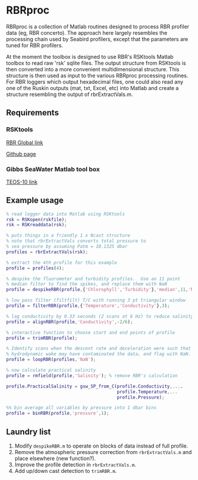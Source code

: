 # RBRproc

RBRproc is a collection of Matlab routines designed to process RBR
profiler data (eg, RBR concerto).  The approach here largely resembles
the processing chain used by Seabird profilers, except that the
parameters are tuned for RBR profilers.

At the moment the toolbox is designed to use RBR's RSKtools Matlab
toolbox to read raw 'rsk' sqlite files.  The output structure from
RSKtools is then converted into a more convenient multidimensional
structure.  This structure is then used as input to the various
RBRproc processing routines.  For RBR loggers which output hexadecimal
files, one could also read any one of the Ruskin outputs (mat, txt,
Excel, etc) into Matlab and create a structure resembling the output
of rbrExtractVals.m.


## Requirements

### RSKtools

[RBR Global link](http://www.rbr-global.com/support/matlab-tools)

[Github page](https://github.com/RBRglobal/RSKtools)


### Gibbs SeaWater Matlab tool box
[TEOS-10 link](http://www.teos-10.org/software.htm)

## Example usage

```matlab
% read logger data into Matlab using RSKtools
rsk = RSKopen(rskfile);
rsk = RSKreaddata(rsk);
```


```matlab
% puts things in a friendly 1 x Ncast structure
% note that rbrExtractVals converts total pressure to
% sea pressure by assuming Patm = 10.1325 dbar
profiles = rbrExtractVals(rsk); 

% extract the 4th profile for this example
profile = profiles(4);

% despike the fluorometer and turbidity profiles.  Use an 11 point
% median filter to find the spikes, and replace them with NaN
profile = despikeRBR(profile,{'Chlorophyll','Turbidity'},'median',11,'NaN');

% low pass filter (filtfilt) T/C with running 3 pt triangular window
profile = filterRBR(profile,{'Temperature','Conductivity'},3);

% lag conductivity by 0.33 seconds (2 scans at 6 Hz) to reduce salinity spiking
profile = alignRBR(profile,'Conductivity',-2/6);

% interactive function to choose start and end points of profile
profile = trimRBR(profile);

% Identify scans when the descent rate and deceleration were such that
% hydrodynamic wake may have contaminated the data, and flag with NaN.
profile = loopRBR(profiles,'NaN');

% now calculate practical salinity
profile = rmfield(profile,'Salinity'); % remove RBR's calculation

profile.PracticalSalinity = gsw_SP_from_C(profile.Conductivity,....
                                          profile.Temperature,...
                                          profile.Pressure);

%% bin average all variables by pressure into 1 dbar bins
profile = binRBR(profile,'pressure',1);

```

## Laundry list

1. Modify `despikeRBR.m` to operate on blocks of data instead of full profile.
2. Remove the atmospheric pressure correction from `rbrExtractVals.m`
   and place elsewhere (new function?).
3. Improve the profile detection in `rbrExtractVals.m`.
4. Add up/down cast detection to `trimRBR.m`.
